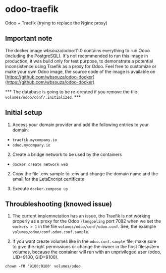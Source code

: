 # odoo-traefik

Odoo + Traefik (trying to replace the Nginx proxy)


## Important note
The docker image wbsouza/odoo:11.0 contains everything to run Odoo (including the PostgreSQL).
It's not recommended to run this image in production, it was build only for test purpose, to
demonstrate a potential inconsistence using Traefik as a proxy for Odoo. Feel free to customize or
make your own Odoo image, the source code of the image is available on [https://github.com/wbsouza/odoo-docker](https://github.com/wbsouza/odoo-docker).

*** The database is going to be re-created if you remove the file `volumes/odoo/conf/.initialized`. ***

## Initial setup

1. Access your domain provider and add the following entries to your domain:
  - `traefik.mycompany.io`
  - `odoo.mycompany.io`

2. Create a bridge network to be used by the containers
  - `docker create network web`

2. Copy the file .env.sample to .env and change the domain name and the email for the LetsEncript certificate

3. Execute `docker-compose up`



## Throubleshooting (knowed issue)
1) The current implemnetation has an issue, the Traefik is not working properly as a proxy for the Odoo `/longpoling` port 7082
when we set the `workers > 1` in the file `volumes/odoo/conf/odoo.conf`. See, the example `volumes/odoo/conf.odoo.conf.sample`.

2) If you want create volumes like in the `odoo.conf.sample` file, make sure to give the right permissions or change the owner
in the host filesystem volumes, because the container will run with an unprivileged user (odoo, UID=9100, GID=9100).

`chown -fR '9100:9100' volumes/odoo`

   
